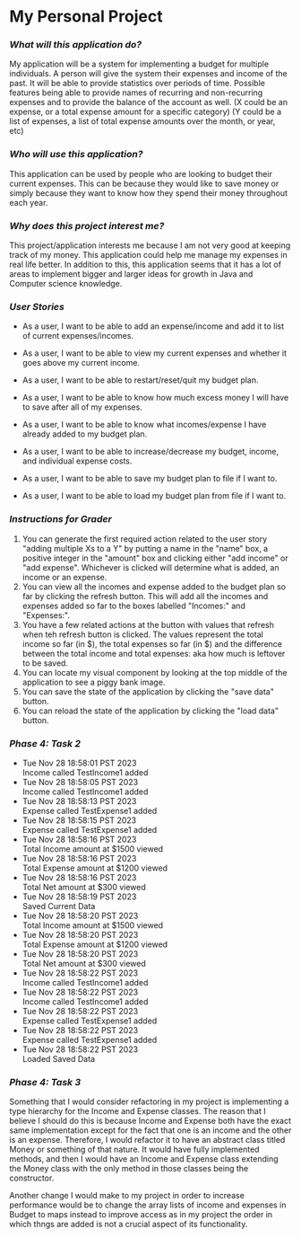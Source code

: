 # My Personal Project

### *What will this application do?*

My application will be a system for implementing a budget for multiple individuals.
A person will give the system their expenses and income of the past.
It will be able to provide statistics over periods of time.
Possible features being able to provide names of recurring and non-recurring expenses and to provide the balance of the
account as well.
(X could be an expense, or a total expense amount for a specific category)
(Y could be a list of expenses, a list of total expense amounts over the month, or year, etc)

### *Who will use this application?*

This application can be used by people who are looking to budget their current expenses.
This can be because they would like to save money or simply because they want to know how they spend their money 
throughout each year.

### *Why does this project interest me?*

This project/application interests me because I am not very good at keeping track of my money. 
This application could help me manage my expenses in real life better.
In addition to this, this application seems that it has a lot of areas to implement bigger and larger ideas for growth 
in Java and Computer science knowledge.

### *User Stories*

- As a user, I want to be able to add an expense/income and add it to list of current expenses/incomes.
- As a user, I want to be able to view my current expenses and whether it goes above my current income.
- As a user, I want to be able to restart/reset/quit my budget plan.
- As a user, I want to be able to know how much excess money I will have to save after all of my expenses.
- As a user, I want to be able to know what incomes/expense I have already added to my budget plan.
- As a user, I want to be able to increase/decrease my budget, income, and individual expense costs.

- As a user, I want to be able to save my budget plan to file if I want to.
- As a user, I want to be able to load my budget plan from file if I want to.


### *Instructions for Grader*
1. You can generate the first required action related to the user story "adding multiple Xs to a Y" by putting a name 
in the "name" box, a positive integer in the "amount" box and clicking either "add income" or "add expense". Whichever
is clicked will determine what is added, an income or an expense.
2. You can view all the incomes and expense added to the budget plan so far by clicking the refresh button. This will
add all the incomes and expenses added so far to the boxes labelled "Incomes:" and "Expenses:".
3. You have a few related actions at the button with values that refresh when teh refresh button is clicked. The
values represent the total income so far (in $), the total expenses so far (in $) and the difference between the 
total income and total expenses: aka how much is leftover to be saved.
4. You can locate my visual component by looking at the top middle of the application to see a piggy bank image.
5. You can save the state of the application by clicking the "save data" button.
6. You can reload the state of the application by clicking the "load data" button.


### *Phase 4: Task 2*

- Tue Nov 28 18:58:01 PST 2023 \
Income called TestIncome1 added
- Tue Nov 28 18:58:05 PST 2023 \
Income called TestIncome1 added
- Tue Nov 28 18:58:13 PST 2023 \
Expense called TestExpense1 added
- Tue Nov 28 18:58:15 PST 2023 \
Expense called TestExpense1 added
- Tue Nov 28 18:58:16 PST 2023 \
Total Income amount at $1500 viewed
- Tue Nov 28 18:58:16 PST 2023 \
Total Expense amount at $1200 viewed
- Tue Nov 28 18:58:16 PST 2023 \
Total Net amount at $300 viewed
- Tue Nov 28 18:58:19 PST 2023 \
Saved Current Data
- Tue Nov 28 18:58:20 PST 2023 \
Total Income amount at $1500 viewed
- Tue Nov 28 18:58:20 PST 2023 \
Total Expense amount at $1200 viewed
- Tue Nov 28 18:58:20 PST 2023 \
Total Net amount at $300 viewed
- Tue Nov 28 18:58:22 PST 2023 \
Income called TestIncome1 added
- Tue Nov 28 18:58:22 PST 2023 \
Income called TestIncome1 added
- Tue Nov 28 18:58:22 PST 2023 \
Expense called TestExpense1 added
- Tue Nov 28 18:58:22 PST 2023 \
Expense called TestExpense1 added
- Tue Nov 28 18:58:22 PST 2023 \
Loaded Saved Data



### *Phase 4: Task 3*
Something that I would consider refactoring in my project is implementing a type hierarchy for the Income and
Expense classes. The reason that I believe I should do this is because Income and Expense both have the exact same
implementation except for the fact that one is an income and the other is an expense. Therefore, I would refactor it to
have an abstract class titled Money or something of that nature. It would have fully implemented methods, and then 
I would have an Income and Expense class extending the Money class with the only method in those classes being the 
constructor.

Another change I would make to my project in order to increase performance would be to change the array lists of 
income and expenses in Budget to maps instead to improve access as in my project the order in which thngs are added is
not a crucial aspect of its functionality.